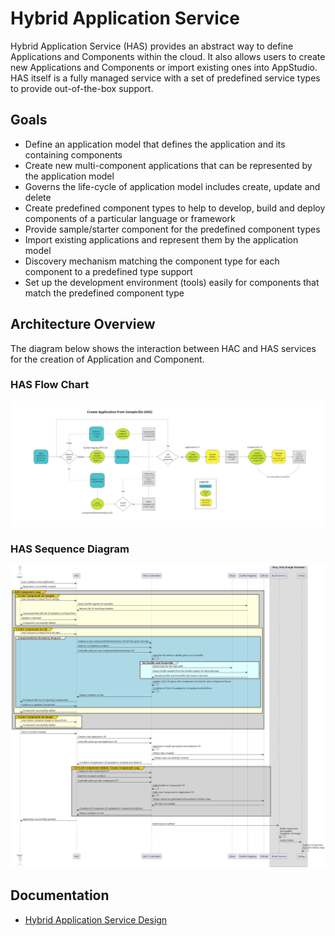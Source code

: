 # Hybrid Application Service

Hybrid Application Service (HAS) provides an abstract way to define Applications and Components within the cloud. It also allows users to create new Applications and Components or import existing ones into AppStudio. HAS itself is a fully managed service with a set of predefined service types to provide out-of-the-box support.

## Goals
- Define an application model that defines the application and its containing components
- Create new multi-component applications that can be represented by the application model
- Governs the life-cycle of application model includes create, update and delete
- Create predefined component types to help to develop, build and deploy components of a particular language or framework
- Provide sample/starter component for the predefined component types
- Import existing applications and represent them by the application model
- Discovery mechanism matching the component type for each component to a predefined type support
- Set up the development environment (tools) easily for components that match the predefined component type



## Architecture Overview
The diagram below shows the interaction between HAC and HAS services for the creation of Application and Component.

### HAS Flow Chart

![](../diagrams/hybrid-application-service/has-application-component-create.jpg)

### HAS Sequence Diagram

![](../diagrams/hybrid-application-service/has-create-application-seqeuence.png)

## Documentation

- [Hybrid Application Service Design](./HAS/hybrid-application-service-design.md)
